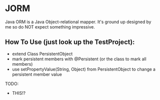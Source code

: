 # JORM
Java ORM is a Java Object-relational mapper. It's ground up designed by me so do NOT expect something impressive.

## How To Use (just look up the TestProject):
- extend Class PersistentObject
- mark persistent members with @Persistent (or the class to mark all members)
- use setPropertyValue(String, Object) from PersistentObject to change a persistent member value


TODO:
- THIS!?
